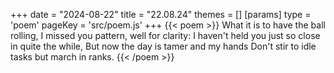 +++
date = "2024-08-22"
title = "22.08.24"
themes = []
[params]
  type = 'poem'
  pageKey = 'src/poem.js'
+++
{{< poem >}}
What it is to have the ball rolling,
I missed you pattern, well for clarity:
I haven't held you just so close in quite the while,
But now the day is tamer and my hands
Don't stir to idle tasks but march in ranks.
{{< /poem >}}